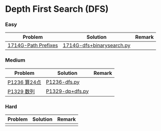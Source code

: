 # Depth First Search (DFS)

### Easy

| Problem | Solution | Remark |
| ------- | -------- | ------ |
| [1714G-Path Prefixes](https://codeforces.com/problemset/problem/1714/G) | [1714G-dfs+binarysearch.py](https://github.com/chuzhumin98/PythonForMillions/blob/main/Codeforces/1714/1714G-dfs+binarysearch.py) |        |



### Medium

| Problem                                                      | Solution                                                     | Remark |
| ------------------------------------------------------------ | ------------------------------------------------------------ | ------ |
| [P1236 算24点](https://www.luogu.com.cn/problem/P1236) | [P1236-dfs.py](https://github.com/chuzhumin98/PythonForMillions/blob/main/luogu/P1236-dfs.py) | |
| [P1329 数列](https://www.luogu.com.cn/problem/P1329) | [P1329-dp+dfs.py](https://github.com/chuzhumin98/PythonForMillions/blob/main/luogu/P1329-dp%2Bdfs.py) | |



### Hard

| Problem | Solution | Remark |
| ------- | -------- | ------ |
|   |  |        |